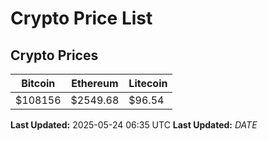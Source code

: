 # Crypto Price List

## Crypto Prices
| Bitcoin | Ethereum | Litecoin |
| ------- | -------- | -------- |
| $108156 | $2549.68 | $96.54 |
**Last Updated:** 2025-05-24 06:35 UTC
**Last Updated:** $DATE$
